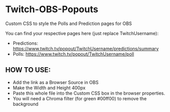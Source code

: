 # Twitch-OBS-Popouts
Custom CSS to style the Polls and Prediction pages for OBS

You can find your respective pages here (just replace TwitchUsername):
* Predictions: https://www.twitch.tv/popout/TwitchUsername/predictions/summary
* Polls: https://www.twitch.tv/popout/TwitchUsername/poll

## HOW TO USE:
* Add the link as a Browser Source in OBS
* Make the Width and Height 400px
* Paste this whole file into the Custom CSS box in the browser properties.
* You will need a Chroma filter (for green #00ff00) to remove the background
